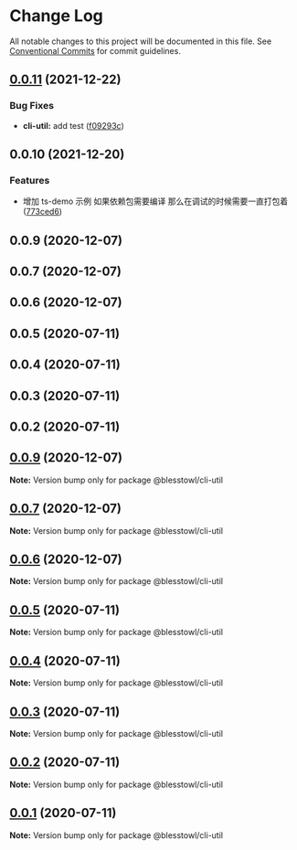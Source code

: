 # Change Log

All notable changes to this project will be documented in this file.
See [Conventional Commits](https://conventionalcommits.org) for commit guidelines.

## [0.0.11](https://github.com/blesstosam/lerna-demo/compare/@blesstowl/cli-util@0.0.10...@blesstowl/cli-util@0.0.11) (2021-12-22)


### Bug Fixes

* **cli-util:** add test ([f09293c](https://github.com/blesstosam/lerna-demo/commit/f09293c2474f068cbeafc8aa506a70f4bc8a2ea4))





## 0.0.10 (2021-12-20)


### Features

* 增加 ts-demo 示例 如果依赖包需要编译 那么在调试的时候需要一直打包着 ([773ced6](https://github.com/blesstosam/lerna-demo/commit/773ced65484e9078859e7807abbb1ba25d96f5b5))



## 0.0.9 (2020-12-07)



## 0.0.7 (2020-12-07)



## 0.0.6 (2020-12-07)



## 0.0.5 (2020-07-11)



## 0.0.4 (2020-07-11)



## 0.0.3 (2020-07-11)



## 0.0.2 (2020-07-11)





## [0.0.9](https://github.com/blesstosam/lerna-demo/compare/v0.0.7...v0.0.9) (2020-12-07)

**Note:** Version bump only for package @blesstowl/cli-util





## [0.0.7](https://github.com/blesstosam/lerna-demo/compare/v0.0.6...v0.0.7) (2020-12-07)

**Note:** Version bump only for package @blesstowl/cli-util





## [0.0.6](https://github.com/blesstosam/lerna-demo/compare/v0.0.5...v0.0.6) (2020-12-07)

**Note:** Version bump only for package @blesstowl/cli-util





## [0.0.5](https://github.com/blesstosam/lerna-demo/compare/v0.0.4...v0.0.5) (2020-07-11)

**Note:** Version bump only for package @blesstowl/cli-util





## [0.0.4](https://github.com/blesstosam/lerna-demo/compare/v0.0.3...v0.0.4) (2020-07-11)

**Note:** Version bump only for package @blesstowl/cli-util





## [0.0.3](https://github.com/blesstosam/lerna-demo/compare/v0.0.2...v0.0.3) (2020-07-11)

**Note:** Version bump only for package @blesstowl/cli-util





## [0.0.2](https://github.com/blesstosam/lerna-demo/compare/v0.0.2-alpha.2...v0.0.2) (2020-07-11)

**Note:** Version bump only for package @blesstowl/cli-util





## [0.0.1](https://github.com/blesstosam/lerna-demo/compare/v0.0.2-alpha.2...v0.0.1) (2020-07-11)

**Note:** Version bump only for package @blesstowl/cli-util
